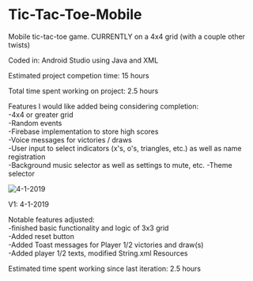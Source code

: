 # Tic-Tac-Toe-Mobile
Mobile tic-tac-toe game. CURRENTLY on a 4x4 grid (with a couple other twists)

Coded in: Android Studio using Java and XML

Estimated project competion time: 15 hours  

Total time spent working on project: 2.5 hours

Features I would like added being considering completion:  
-4x4 or greater grid  
-Random events  
-Firebase implementation to store high scores  
-Voice messages for victories / draws  
-User input to select indicators (x's, o's, triangles, etc.) as well as name registration  
-Background music selector as well as settings to mute, etc.
-Theme selector

![4-1-2019](https://user-images.githubusercontent.com/14877762/55365330-f85b3580-5498-11e9-8ba4-10d263507773.png)

V1: 4-1-2019

Notable features adjusted:  
-finished basic functionality and logic of 3x3 grid  
-Added reset button  
-Added Toast messages for Player 1/2 victories and draw(s)  
-Added player 1/2 texts, modified String.xml Resources  

Estimated time spent working since last iteration: 2.5 hours
